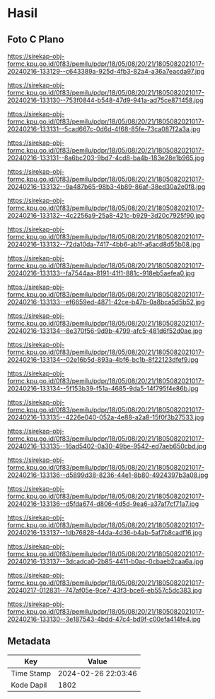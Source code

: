 # Hasil

## Foto C Plano

https://sirekap-obj-formc.kpu.go.id/0f83/pemilu/pdpr/18/05/08/20/21/1805082021017-20240216-133129--c643389a-925d-4fb3-82a4-a36a7eacda97.jpg

https://sirekap-obj-formc.kpu.go.id/0f83/pemilu/pdpr/18/05/08/20/21/1805082021017-20240216-133130--753f0844-b548-47d9-941a-ad75ce871458.jpg

https://sirekap-obj-formc.kpu.go.id/0f83/pemilu/pdpr/18/05/08/20/21/1805082021017-20240216-133131--5cad667c-0d6d-4f68-85fe-73ca087f2a3a.jpg

https://sirekap-obj-formc.kpu.go.id/0f83/pemilu/pdpr/18/05/08/20/21/1805082021017-20240216-133131--8a6bc203-9bd7-4cd8-ba4b-183e28e1b965.jpg

https://sirekap-obj-formc.kpu.go.id/0f83/pemilu/pdpr/18/05/08/20/21/1805082021017-20240216-133132--9a487b65-98b3-4b89-86af-38ed30a2e0f8.jpg

https://sirekap-obj-formc.kpu.go.id/0f83/pemilu/pdpr/18/05/08/20/21/1805082021017-20240216-133132--4c2256a9-25a8-421c-b929-3d20c7925f90.jpg

https://sirekap-obj-formc.kpu.go.id/0f83/pemilu/pdpr/18/05/08/20/21/1805082021017-20240216-133132--72da10da-7417-4bb6-ab1f-a6acd8d55b08.jpg

https://sirekap-obj-formc.kpu.go.id/0f83/pemilu/pdpr/18/05/08/20/21/1805082021017-20240216-133133--fa7544aa-8191-41f1-881c-918eb5aefea0.jpg

https://sirekap-obj-formc.kpu.go.id/0f83/pemilu/pdpr/18/05/08/20/21/1805082021017-20240216-133133--ef6659ed-4871-42ce-b47b-0a8bca5d5b52.jpg

https://sirekap-obj-formc.kpu.go.id/0f83/pemilu/pdpr/18/05/08/20/21/1805082021017-20240216-133134--8e370f56-9d9b-4799-afc5-481d6f52d0ae.jpg

https://sirekap-obj-formc.kpu.go.id/0f83/pemilu/pdpr/18/05/08/20/21/1805082021017-20240216-133134--02e16b5d-893a-4bf6-bc1b-8f22123dfef9.jpg

https://sirekap-obj-formc.kpu.go.id/0f83/pemilu/pdpr/18/05/08/20/21/1805082021017-20240216-133134--5f153b39-f51a-4685-9da5-14f795f4e86b.jpg

https://sirekap-obj-formc.kpu.go.id/0f83/pemilu/pdpr/18/05/08/20/21/1805082021017-20240216-133135--4226e040-052a-4e88-a2a8-15f0f3b27533.jpg

https://sirekap-obj-formc.kpu.go.id/0f83/pemilu/pdpr/18/05/08/20/21/1805082021017-20240216-133135--16ad5402-0a30-49be-9542-ed7aeb650cbd.jpg

https://sirekap-obj-formc.kpu.go.id/0f83/pemilu/pdpr/18/05/08/20/21/1805082021017-20240216-133136--d5899d38-8236-44e1-8b80-4924397b3a08.jpg

https://sirekap-obj-formc.kpu.go.id/0f83/pemilu/pdpr/18/05/08/20/21/1805082021017-20240216-133136--d5fda674-d806-4d5d-9ea6-a37af7cf71a7.jpg

https://sirekap-obj-formc.kpu.go.id/0f83/pemilu/pdpr/18/05/08/20/21/1805082021017-20240216-133137--1db76828-44da-4d36-b4ab-5af7b8cadf16.jpg

https://sirekap-obj-formc.kpu.go.id/0f83/pemilu/pdpr/18/05/08/20/21/1805082021017-20240216-133137--3dcadca0-2b85-4411-b0ac-0cbaeb2caa6a.jpg

https://sirekap-obj-formc.kpu.go.id/0f83/pemilu/pdpr/18/05/08/20/21/1805082021017-20240217-012831--747af05e-9ce7-43f3-bce6-eb557c5dc383.jpg

https://sirekap-obj-formc.kpu.go.id/0f83/pemilu/pdpr/18/05/08/20/21/1805082021017-20240216-133130--3e187543-4bdd-47c4-bd9f-c00efa414fe4.jpg


## Metadata

| Key        | Value               |
| ---------- | ------------------- |
| Time Stamp | 2024-02-26 22:03:46 |
| Kode Dapil | 1802                |



